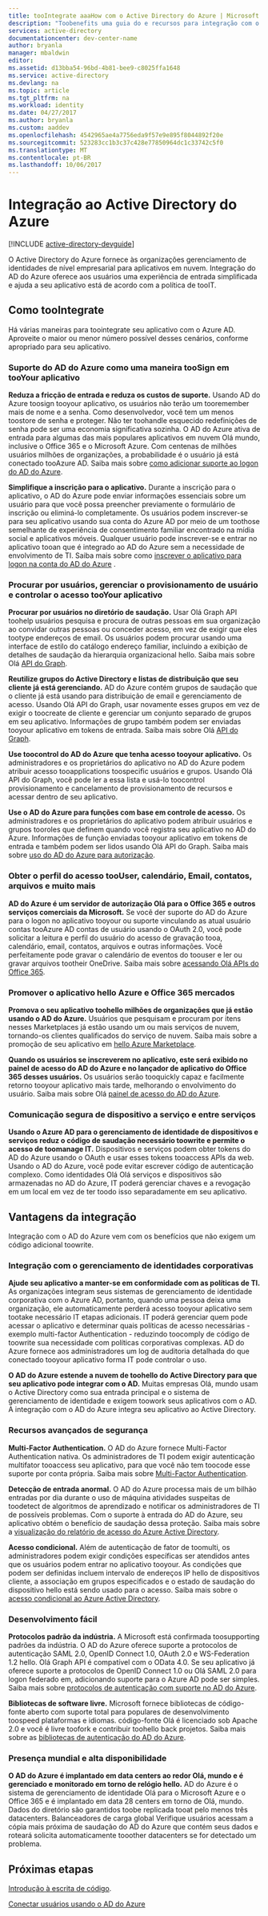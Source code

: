 ```yaml
---
title: tooIntegrate aaaHow com o Active Directory do Azure | Microsoft Docs
description: "Toobenefits uma guia do e recursos para integração com o Active Directory do Azure."
services: active-directory
documentationcenter: dev-center-name
author: bryanla
manager: mbaldwin
editor: 
ms.assetid: d13bba54-96bd-4b81-bee9-c8025ffa1648
ms.service: active-directory
ms.devlang: na
ms.topic: article
ms.tgt_pltfrm: na
ms.workload: identity
ms.date: 04/27/2017
ms.author: bryanla
ms.custom: aaddev
ms.openlocfilehash: 4542965ae4a7756eda9f57e9e895f8044892f20e
ms.sourcegitcommit: 523283cc1b3c37c428e77850964dc1c33742c5f0
ms.translationtype: MT
ms.contentlocale: pt-BR
ms.lasthandoff: 10/06/2017
---
```

# <a name="integrating-with-azure-active-directory"></a>Integração ao Active Directory do Azure
[!INCLUDE [active-directory-devguide](../../../includes/active-directory-devguide.md)]

O Active Directory do Azure fornece às organizações gerenciamento de identidades de nível empresarial para aplicativos em nuvem.  Integração do AD do Azure oferece aos usuários uma experiência de entrada simplificada e ajuda a seu aplicativo está de acordo com a política de tooIT.

## <a name="how-toointegrate"></a>Como tooIntegrate
Há várias maneiras para toointegrate seu aplicativo com o Azure AD.  Aproveite o maior ou menor número possível desses cenários, conforme apropriado para seu aplicativo.

### <a name="support-azure-ad-as-a-way-toosign-in-tooyour-application"></a>Suporte do AD do Azure como uma maneira tooSign em tooYour aplicativo
**Reduza a fricção de entrada e reduza os custos de suporte.** Usando AD do Azure toosign tooyour aplicativo, os usuários não terão um tooremember mais de nome e a senha.  Como desenvolvedor, você tem um menos toostore de senha e proteger.  Não ter toohandle esquecido redefinições de senha pode ser uma economia significativa sozinha.  O AD do Azure ativa de entrada para algumas das mais populares aplicativos em nuvem Olá mundo, inclusive o Office 365 e o Microsoft Azure.  Com centenas de milhões usuários milhões de organizações, a probabilidade é o usuário já está conectado tooAzure AD.  Saiba mais sobre [como adicionar suporte ao logon do AD do Azure](active-directory-authentication-scenarios.md).

**Simplifique a inscrição para o aplicativo.**  Durante a inscrição para o aplicativo, o AD do Azure pode enviar informações essenciais sobre um usuário para que você possa preencher previamente o formulário de inscrição ou eliminá-lo completamente.  Os usuários podem inscrever-se para seu aplicativo usando sua conta do Azure AD por meio de um toothose semelhante de experiência de consentimento familiar encontrado na mídia social e aplicativos móveis.  Qualquer usuário pode inscrever-se e entrar no aplicativo tooan que é integrado ao AD do Azure sem a necessidade de envolvimento de TI.  Saiba mais sobre como [inscrever o aplicativo para logon na conta do AD do Azure](../../app-service-mobile/app-service-mobile-how-to-configure-active-directory-authentication.md) .

### <a name="browse-for-users-manage-user-provisioning-and-control-access-tooyour-application"></a>Procurar por usuários, gerenciar o provisionamento de usuário e controlar o acesso tooYour aplicativo
**Procurar por usuários no diretório de saudação.**  Usar Olá Graph API toohelp usuários pesquisa e procura de outras pessoas em sua organização ao convidar outras pessoas ou conceder acesso, em vez de exigir que eles tootype endereços de email.  Os usuários podem procurar usando uma interface de estilo do catálogo endereço familiar, incluindo a exibição de detalhes de saudação da hierarquia organizacional hello.  Saiba mais sobre Olá [API do Graph](active-directory-graph-api.md).

**Reutilize grupos do Active Directory e listas de distribuição que seu cliente já está gerenciando.**  AD do Azure contém grupos de saudação que o cliente já está usando para distribuição de email e gerenciamento de acesso.  Usando Olá API do Graph, usar novamente esses grupos em vez de exigir o toocreate de cliente e gerenciar um conjunto separado de grupos em seu aplicativo.  Informações de grupo também podem ser enviadas tooyour aplicativo em tokens de entrada.  Saiba mais sobre Olá [API do Graph](active-directory-graph-api.md).

**Use toocontrol do AD do Azure que tenha acesso tooyour aplicativo.**  Os administradores e os proprietários do aplicativo no AD do Azure podem atribuir acesso tooapplications toospecific usuários e grupos.  Usando Olá API do Graph, você pode ler a essa lista e usá-lo toocontrol provisionamento e cancelamento de provisionamento de recursos e acessar dentro de seu aplicativo.

**Use o AD do Azure para funções com base em controle de acesso.**  Os administradores e os proprietários do aplicativo podem atribuir usuários e grupos tooroles que definem quando você registra seu aplicativo no AD do Azure.  Informações de função enviadas tooyour aplicativo em tokens de entrada e também podem ser lidos usando Olá API do Graph.  Saiba mais sobre [uso do AD do Azure para autorização](http://blogs.technet.com/b/ad/archive/2014/12/18/azure-active-directory-now-with-group-claims-and-application-roles.aspx).

### <a name="get-access-toousers-profile-calendar-email-contacts-files-and-more"></a>Obter o perfil do acesso tooUser, calendário, Email, contatos, arquivos e muito mais
**AD do Azure é um servidor de autorização Olá para o Office 365 e outros serviços comerciais da Microsoft.**  Se você der suporte do AD do Azure para o logon no aplicativo tooyour ou suporte vinculando as atual usuário contas tooAzure AD contas de usuário usando o OAuth 2.0, você pode solicitar a leitura e perfil do usuário do acesso de gravação tooa, calendário, email, contatos, arquivos e outras informações.  Você perfeitamente pode gravar o calendário de eventos do toouser e ler ou gravar arquivos tootheir OneDrive.  Saiba mais sobre [acessando Olá APIs do Office 365](https://msdn.microsoft.com/office/office365/howto/platform-development-overview).

### <a name="promote-your-application-in-hello-azure-and-office-365-marketplaces"></a>Promover o aplicativo hello Azure e Office 365 mercados
**Promova o seu aplicativo toohello milhões de organizações que já estão usando o AD do Azure.**  Usuários que pesquisam e procuram por itens nesses Marketplaces já estão usando um ou mais serviços de nuvem, tornando-os clientes qualificados do serviço de nuvem.  Saiba mais sobre a promoção de seu aplicativo em [hello Azure Marketplace](https://azure.microsoft.com/marketplace/partner-program/).

**Quando os usuários se inscreverem no aplicativo, este será exibido no painel de acesso do AD do Azure e no lançador de aplicativo do Office 365 desses usuários.**  Os usuários serão tooquickly capaz e facilmente retorno tooyour aplicativo mais tarde, melhorando o envolvimento do usuário.  Saiba mais sobre Olá [painel de acesso do AD do Azure](../active-directory-saas-access-panel-introduction.md).

### <a name="secure-device-to-service-and-service-to-service-communication"></a>Comunicação segura de dispositivo a serviço e entre serviços
**Usando o Azure AD para o gerenciamento de identidade de dispositivos e serviços reduz o código de saudação necessário toowrite e permite o acesso de toomanage IT.**  Dispositivos e serviços podem obter tokens do AD do Azure usando o OAuth e usar esses tokens tooaccess APIs da web.  Usando o AD do Azure, você pode evitar escrever código de autenticação complexo.  Como identidades Olá Olá serviços e dispositivos são armazenadas no AD do Azure, IT poderá gerenciar chaves e a revogação em um local em vez de ter toodo isso separadamente em seu aplicativo.

## <a name="benefits-of-integration"></a>Vantagens da integração
Integração com o AD do Azure vem com os benefícios que não exigem um código adicional toowrite.

### <a name="integration-with-enterprise-identity-management"></a>Integração com o gerenciamento de identidades corporativas
**Ajude seu aplicativo a manter-se em conformidade com as políticas de TI.**  As organizações integram seus sistemas de gerenciamento de identidade corporativa com o Azure AD, portanto, quando uma pessoa deixa uma organização, ele automaticamente perderá acesso tooyour aplicativo sem tootake necessário IT etapas adicionais.  IT poderá gerenciar quem pode acessar o aplicativo e determinar quais políticas de acesso necessárias - exemplo multi-factor Authentication - reduzindo toocomply de código de toowrite sua necessidade com políticas corporativas complexas.  AD do Azure fornece aos administradores um log de auditoria detalhada do que conectado tooyour aplicativo forma IT pode controlar o uso.

**O AD do Azure estende a nuvem de toohello do Active Directory para que seu aplicativo pode integrar com o AD.**  Muitas empresas Olá, mundo usam o Active Directory como sua entrada principal e o sistema de gerenciamento de identidade e exigem toowork seus aplicativos com o AD.  A integração com o AD do Azure integra seu aplicativo ao Active Directory.

### <a name="advanced-security-features"></a>Recursos avançados de segurança
**Multi-Factor Authentication.**  O AD do Azure fornece Multi-Factor Authentication nativa.  Os administradores de TI podem exigir autenticação multifator tooaccess seu aplicativo, para que você não tem toocode esse suporte por conta própria.  Saiba mais sobre [Multi-Factor Authentication](https://azure.microsoft.com/documentation/services/multi-factor-authentication/).

**Detecção de entrada anormal.**  O AD do Azure processa mais de um bilhão entradas por dia durante o uso de máquina atividades suspeitas de toodetect de algoritmos de aprendizado e notificar os administradores de TI de possíveis problemas.  Com o suporte à entrada do AD do Azure, seu aplicativo obtém o benefício de saudação dessa proteção. Saiba mais sobre a [visualização do relatório de acesso do Azure Active Directory](../active-directory-view-access-usage-reports.md).

**Acesso condicional.**  Além de autenticação de fator de toomulti, os administradores podem exigir condições específicas ser atendidos antes que os usuários podem entrar no aplicativo tooyour.  As condições que podem ser definidas incluem intervalo de endereços IP hello de dispositivos cliente, a associação em grupos especificados e o estado de saudação do dispositivo hello está sendo usado para o acesso.  Saiba mais sobre o [acesso condicional ao Azure Active Directory](../active-directory-conditional-access.md).

### <a name="easy-development"></a>Desenvolvimento fácil
**Protocolos padrão da indústria.**  A Microsoft está confirmada toosupporting padrões da indústria.  O AD do Azure oferece suporte a protocolos de autenticação SAML 2.0, OpenID Connect 1.0, OAuth 2.0 e WS-Federation 1.2 hello.  Olá Graph API é compatível com o OData 4.0.  Se seu aplicativo já oferece suporte a protocolos de OpenID Connect 1.0 ou Olá SAML 2.0 para logon federado em, adicionando suporte para o Azure AD pode ser simples.  Saiba mais sobre [protocolos de autenticação com suporte no AD do Azure](active-directory-authentication-protocols.md).

**Bibliotecas de software livre.**  Microsoft fornece bibliotecas de código-fonte aberto com suporte total para populares de desenvolvimento toospeed plataformas e idiomas.  código-fonte Olá é licenciado sob Apache 2.0 e você é livre toofork e contribuir toohello back projetos.  Saiba mais sobre as [bibliotecas de autenticação do AD do Azure](active-directory-authentication-libraries.md).

### <a name="worldwide-presence-and-high-availability"></a>Presença mundial e alta disponibilidade
**O AD do Azure é implantado em data centers ao redor Olá, mundo e é gerenciado e monitorado em torno de relógio hello.**  AD do Azure é o sistema de gerenciamento de identidade Olá para o Microsoft Azure e o Office 365 e é implantado em data 28 centers em torno de Olá, mundo.  Dados do diretório são garantidos toobe replicada tooat pelo menos três datacenters.  Balanceadores de carga global Verifique usuários acessam a cópia mais próxima de saudação do AD do Azure que contém seus dados e roteará solicita automaticamente tooother datacenters se for detectado um problema.

## <a name="next-steps"></a>Próximas etapas
[Introdução à escrita de código](active-directory-developers-guide.md#get-started).

[Conectar usuários usando o AD do Azure](active-directory-authentication-scenarios.md)


